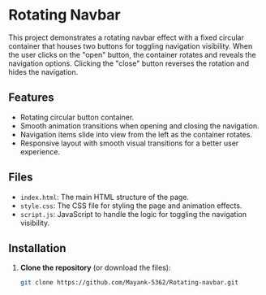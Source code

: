 
# Rotating Navbar

This project demonstrates a rotating navbar effect with a fixed circular container that houses two buttons for toggling navigation visibility. When the user clicks on the "open" button, the container rotates and reveals the navigation options. Clicking the "close" button reverses the rotation and hides the navigation.

## Features

- Rotating circular button container.
- Smooth animation transitions when opening and closing the navigation.
- Navigation items slide into view from the left as the container rotates.
- Responsive layout with smooth visual transitions for a better user experience.

## Files

- `index.html`: The main HTML structure of the page.
- `style.css`: The CSS file for styling the page and animation effects.
- `script.js`: JavaScript to handle the logic for toggling the navigation visibility.

## Installation

1. **Clone the repository** (or download the files):
   ```bash
   git clone https://github.com/Mayank-5362/Rotating-navbar.git
